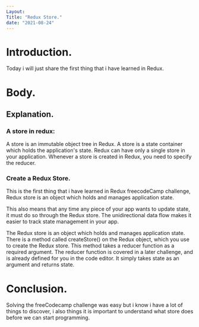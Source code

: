 ```yaml
---
Layout: 
Title: "Redux Store."
date: "2021-08-24"
---
```


# Introduction.

Today i will just share the first thing that i have learned in Redux.

# Body.

## Explanation.

### A store in redux:

A store is an immutable object tree in Redux. A store is a state container which holds the application's state. Redux can have only a single store in your application. Whenever a store is created in Redux, you need to specify the reducer.

### Create a Redux Store.

This is the first thing that i have learned in Redux freecodeCamp challenge, Redux store is an object which holds and manages application state.

This also means that any time any piece of your app wants to update state, it must do so through the Redux store. The unidirectional data flow makes it easier to track state management in your app.

The Redux store is an object which holds and manages application state. There is a method called createStore() on the Redux object, which you use to create the Redux store. This method takes a reducer function as a required argument. The reducer function is covered in a later challenge, and is already defined for you in the code editor. It simply takes state as an argument and returns state.

# Conclusion.

Solving the freeCodecamp challenge was easy but i know i have a lot of things to discover, i also things it is important to understand what store does before we can start programming.


